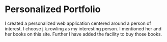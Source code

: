 # Personalized Portfolio 

I created a personalized web application centered around a person of interest. I choose j.k.rowling as my interesting person. I mentioned her and her books on this site. Further I have added the facility to buy those books.
